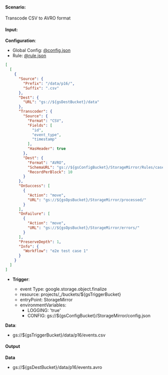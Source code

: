 #### Scenario:

Transcode CSV to AVRO format

#### Input:

**Configuration**:

* Global Config: [@config,json](../../../config/gs.json)
* Rule: [@rule,json](rule.json)

```json
[
  [
    {
      "Source": {
        "Prefix": "/data/p16/",
        "Suffix": ".csv"
      },
      "Dest": {
        "URL": "gs://${gsDestBucket}/data"
      },
      "Transcoder": {
        "Source": {
          "Format": "CSV",
          "Fields": [
            "id",
            "event_type",
            "timestamp"
          ],
          "HasHeader": true
        },
        "Dest": {
          "Format": "AVRO",
          "SchemaURL": "gs://${gsConfigBucket}/StorageMirror/Rules/case_${parentIndex}/schema.avsc",
          "RecordPerBlock": 10
        }
      },
      "OnSuccess": [
        {
          "Action": "move",
          "URL": "gs://${gsOpsBucket}/StorageMirror/processed/"
        }
      ],
      "OnFailure": [
        {
          "Action": "move",
          "URL": "gs://${gsOpsBucket}/StorageMirror/errors/"
        }
      ],
      "PreserveDepth": 1,
      "Info": {
        "Workflow": "e2e test case 1"
      }
    }
  ]
]
```
 

* **Trigger**:

    * event Type: google.storage.object.finalize
    * resource: projects/_/buckets/${gsTriggerBucket}
    * entryPoint: StorageMirror
    * environmentVariables:
      - LOGGING: 'true'
      - CONFIG: gs://${gsConfigBucket}/StorageMirror/config.json


**Data**:
- gs://${gsTriggerBucket}/data/p16/events.csv


#### Output

**Data**
- gs://${gsDestBucket}/data/p16/events.avro